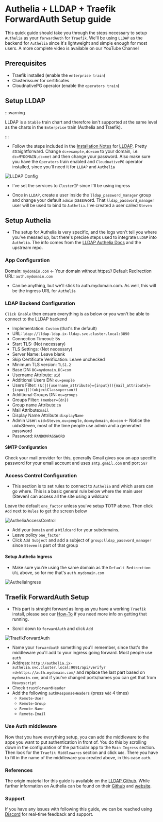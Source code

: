 # Authelia + LLDAP + Traefik ForwardAuth Setup guide

This quick guide should take you through the steps necessary to setup `Authelia` as your `forwardAuth` for `Traefik`. We'll be using `LLDAP` as the backend for `Authelia` since it's lightweight and simple enough for most users. A more complete video is available on our YouTube Channel

## Prerequisites

- Traefik installed (enable the `enterprise train`)
- Clusterissuer for certificates
- CloudnativePG operator (enable the `operators train`)

## Setup LLDAP

:::warning

LLDAP is a `Stable` train chart and therefore isn't supported at the same level as the charts in the `Enterprise` train (Authelia and Traefik).

:::

- Follow the steps included in the [Installation Notes](https://truecharts.org/charts/stable/lldap/installation-notes) for [LLDAP](https://truecharts.org/charts/stable/lldap/). Pretty straightforward. Change `dc=example,dc=com` to your domain, i.e. `dc=MYDOMAIN,dc=net` and then change your password. Also make sure you have the `Operators` train enabled and `CloudnativePG` operator installed, since you'll need it for `LLDAP` and `Authelia`

![LLDAP Config](img/LLDAPCatalogConfig.png)

- I've set the services to `ClusterIP` since I'll be using ingress

- Once in `LLDAP`, create a user inside the `lldap_password_manager` group and change your default `admin` password. That `lldap_password_manager` user will be used to bind to `Authelia`. I've created a user called `Steven`

## Setup Authelia

- The setup for Authelia is very specific, and the logs won't tell you where you've messed up, but there's precise steps used to integrate `LLDAP` into `Authelia`. The info comes from the [LLDAP Authelia Docs](https://truecharts.org/charts/stable/lldap/authelia) and the upstream repo.

### App Configuration

Domain: `mydomain.com` <- Your domain without https://
Default Redirection URL: `auth.mydomain.com`
  - Can be anything, but we'll stick to auth.mydomain.com. As well, this will be the ingress URL for `Authelia`

### LDAP Backend Configuration

`Click Enable` then ensure everything is as below or you won't be able to connect to the LLDAP backend

- Implementation: `Custom` (that's the default)
- URL: `ldap://lldap-ldap.ix-lldap.svc.cluster.local:3890`
- Connection Timeout: 5s
- Start TLS: (Not necessary)
- TLS Settings: (Not necessary)
- Server Name: Leave blank
- Skip Certificate Verification: Leave unchecked
- Minimum TLS version: `TLS1.2`
- Base DN: `DC=mydomain,DC=com`
- Username Attribute: `uid`
- Additional Users DN: `ou=people`
- Users Filter: `(&(|({username_attribute}={input})({mail_attribute}={input}))(objectClass=person))`
- Additional Groups DN: `ou=groups`
- Groups Filter: `(member={dn})`
- Group name Attribute:`cn`
- Mail Attribute:`mail`
- Display Name Attribute:`displayName`
- Admin User: `uid=Steven,ou=people,dc=mydomain,dc=com` <- Notice the uid=Steven, most of the time people use admin and a generated password
- Password: `RANDOMPASSWORD`

#### SMTP Configuration

Check your mail provider for this, generally Gmail gives you an app specific password for your email account and uses `smtp.gmail.com` and port `587`

### Access Control Configuration

- This section is to set rules to connect to `Authelia` and which users can go where. This is a basic general rule below where the main user (Steven) can access all the site using a wildcard

Leave the default `one_factor` unless you've setup TOTP above. Then click `Add` next to `Rules` to get the screen below

![AutheliaAccessControl](img/AutheliaAccessControl.png)

- Add your `Domain` and a `Wildcard` for your subdomains.
- Leave policy `one_factor`
- Click `Add Subject` and add a subject of `group:lldap_password_manager` since `Steven` is part of that group

#### Setup Authelia Ingress

- Make sure you're using the same domain as the `Default Redirection URL` above, so for me that's `auth.mydomain.com`

![AutheliaIngress](img/AutheliaIngress.png)

## Traefik ForwardAuth Setup

- This part is straight forward as long as you have a working `Traefik` install, please see our [How-To](https://truecharts.org/charts/enterprise/traefik/how-to) if you need more info on getting that running.

- Scroll down to `forwardAuth` and click `Add`

![TraefikForwardAuth](img/TraefikForwardAuth.png)

- Name your `forwardauth` something you'll remember, since that's the middleware you'll add to your ingress going forward. Most people use `auth`
- Address: `http://authelia.ix-authelia.svc.cluster.local:9091/api/verify?rd=https://auth.mydomain.com/` and replace the last part based on `mydomain.com`, and if you've changed ports/names you can get that from `Heavyscript`
- Check `trustForwardHeader`
- Add the following `authResponseHeaders` (press `Add` 4 times)
  - `Remote-User`
  - `Remote-Group`
  - `Remote-Name`
  - `Remote-Email`
 
### Use Auth middleware

Now that you have everything setup, you can add the middleware to the apps you want to put authentication in front of. You do this by scrolling down in the configuration of the particular app to the `Main Ingress` section. Then look for the `Traefik Middlewares` section and click `Add`. There you have to fill in the name of the middleware you created above, in this case `auth`.

### References

The origin material for this guide is available on the [LLDAP Github](https://github.com/lldap/lldap). While further information on Authelia can be found on their [Github](https://github.com/authelia/authelia) and [website](https://www.authelia.com/).

### Support

If you have any issues with following this guide, we can be reached using [Discord](https://discord.gg/tVsPTHWTtr) for real-time feedback and support.
